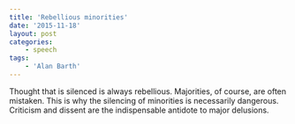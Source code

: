 ```yaml
---
title: 'Rebellious minorities'
date: '2015-11-18'
layout: post
categories:
    - speech
tags:
    - 'Alan Barth'
---
```


Thought that is silenced is always rebellious. Majorities, of course, are often mistaken. This is why the silencing of minorities is necessarily dangerous. Criticism and dissent are the indispensable antidote to major delusions.